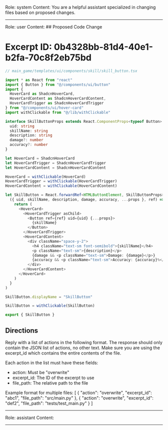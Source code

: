 Role: system
Content: You are a helpful assistant specialized in changing files based on proposed changes.
__________________
Role: user
Content: ## Proposed Code Change
# Excerpt ID: 0b4328bb-81d4-40e1-b2fa-70c8f2eb75bd
```typescript
// main_game/templates/ui/components/skill/skill_button.tsx

import * as React from "react"
import { Button } from "@/components/ui/button"
import { 
  HoverCard as ShadcnHoverCard, 
  HoverCardContent as ShadcnHoverCardContent, 
  HoverCardTrigger as ShadcnHoverCardTrigger 
} from "@/components/ui/hover-card"
import withClickable from "@/lib/withClickable"

interface SkillButtonProps extends React.ComponentProps<typeof Button> {
  uid: string
  skillName: string
  description: string
  damage?: number
  accuracy?: number
}

let HoverCard = ShadcnHoverCard
let HoverCardTrigger = ShadcnHoverCardTrigger
let HoverCardContent = ShadcnHoverCardContent

HoverCard = withClickable(HoverCard)
HoverCardTrigger = withClickable(HoverCardTrigger)
HoverCardContent = withClickable(HoverCardContent)

let SkillButton = React.forwardRef<HTMLButtonElement, SkillButtonProps>(
  ({ uid, skillName, description, damage, accuracy, ...props }, ref) => {
    return (
      <HoverCard>
        <HoverCardTrigger asChild>
          <Button ref={ref} uid={uid} {...props}>
            {skillName}
          </Button>
        </HoverCardTrigger>
        <HoverCardContent>
          <div className="space-y-2">
            <h4 className="text-sm font-semibold">{skillName}</h4>
            <p className="text-sm">{description}</p>
            {damage && <p className="text-sm">Damage: {damage}</p>}
            {accuracy && <p className="text-sm">Accuracy: {accuracy}%</p>}
          </div>
        </HoverCardContent>
      </HoverCard>
    )
  }
)

SkillButton.displayName = "SkillButton"

SkillButton = withClickable(SkillButton)

export { SkillButton }
```

## Directions
Reply with a list of actions in the following format. The response should only contain the JSON list of actions, no other text.
Make sure you are using the excerpt_id which contains the entire contents of the file.

Each action in the list must have these fields:
- action: Must be "overwrite"
- excerpt_id: The ID of the excerpt to use
- file_path: The relative path to the file

Example format for multiple files:
[
    {
        "action": "overwrite",
        "excerpt_id": "abc1",
        "file_path": "src/main.py"
    },
    {
        "action": "overwrite",
        "excerpt_id": "def2",
        "file_path": "tests/test_main.py"
    }
]
__________________
Role: assistant
Content: 
__________________
